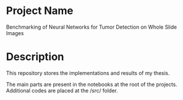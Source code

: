 # Project Name

Benchmarking of Neural Networks for Tumor Detection on Whole Slide Images

# Description
This repository stores the implementations and results of my thesis.

The main parts are present in the notebooks at the root of the projects. Additional codes are placed at the /src/ folder.